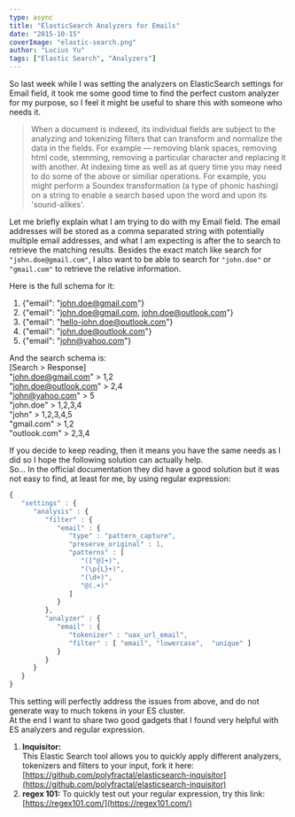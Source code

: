 ```yaml
---
type: async
title: "ElasticSearch Analyzers for Emails"
date: "2015-10-15"
coverImage: "elastic-search.png"
author: "Lucius Yu"
tags: ["Elastic Search", "Analyzers"]
---
```


So last week while I was setting the analyzers on ElasticSearch settings for Email field, it took me some good time to find the perfect custom analyzer for my purpose, so I feel it might be useful to share this with someone who needs it.


> When a document is indexed, its individual fields are subject to the analyzing and tokenizing filters that can transform and normalize the data in the fields. For example — removing blank spaces, removing html code, stemming, removing a particular character and replacing it with another. At indexing time as well as at query time you may need to do some of the above or similiar operations. For example, you might perform a Soundex transformation (a type of phonic hashing) on a string to enable a search based upon the word and upon its 'sound-alikes'.

Let me briefly explain what I am trying to do with my Email field. The email addresses will be stored as a comma separated string with potentially multiple email addresses, and what I am expecting is after the to search to retrieve the matching results. Besides the exact match like search for `"john.doe@gmail.com"`, I also want to be able to search for `"john.doe"` or `"gmail.com"` to retrieve the relative information.

Here is the full schema for it:

   1. {"email": "john.doe@gmail.com"}
   2. {"email": "john.doe@gmail.com, john.doe@outlook.com"}
   3. {"email": "hello-john.doe@outlook.com"}
   4. {"email": "john.doe@outlook.com"}
   5. {"email": "john@yahoo.com"}

And the search schema is:  
\[Search > Response\]  
"john.doe@gmail.com" > 1,2  
"john.doe@outlook.com" > 2,4  
"john@yahoo.com" > 5  
"john.doe" > 1,2,3,4  
"john" > 1,2,3,4,5  
"gmail.com" > 1,2  
"outlook.com" > 2,3,4

If you decide to keep reading, then it means you have the same needs as I did so I hope the following solution can actually help.  
So... In the official documentation they did have a good solution but it was not easy to find, at least for me, by using regular expression:

```js
{
   "settings" : {
      "analysis" : {
         "filter" : {
            "email" : {
               "type" : "pattern_capture",
               "preserve_original" : 1,
               "patterns" : [
                  "([^@]+)",
                  "(\p{L}+)",
                  "(\d+)",
                  "@(.+)"
               ]
            }
         },
         "analyzer" : {
            "email" : {
               "tokenizer" : "uax_url_email",
               "filter" : [ "email", "lowercase",  "unique" ]
            }
         }
      }
   }
}
```

  
This setting will perfectly address the issues from above, and do not generate way to much tokens in your ES cluster.  
At the end I want to share two good gadgets that I found very helpful with ES analyzers and regular expression.

1. **Inquisitor:**  
    This Elastic Search tool allows you to quickly apply different analyzers, tokenizers and filters to your input, fork it here:  
    [https://github.com/polyfractal/elasticsearch-inquisitor](https://github.com/polyfractal/elasticsearch-inquisitor)
2. **regex 101:** 
    To quickly test out your regular expression, try this link: [https://regex101.com/](https://regex101.com/)
